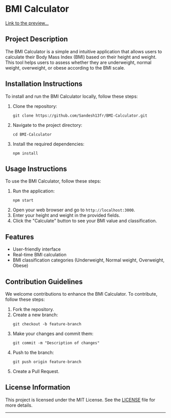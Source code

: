# BMI Calculator

[Link to the preview...](https://sandesh13fr.github.io/BMI-Calculator/)

## Project Description
The BMI Calculator is a simple and intuitive application that allows users to calculate their Body Mass Index (BMI) based on their height and weight. This tool helps users to assess whether they are underweight, normal weight, overweight, or obese according to the BMI scale.

## Installation Instructions
To install and run the BMI Calculator locally, follow these steps:

1. Clone the repository:
   ```
   git clone https://github.com/Sandesh13fr/BMI-Calculator.git
   ```
2. Navigate to the project directory:
   ```
   cd BMI-Calculator
   ```
3. Install the required dependencies:
   ```
   npm install
   ```

## Usage Instructions
To use the BMI Calculator, follow these steps:

1. Run the application:
   ```
   npm start
   ```
2. Open your web browser and go to `http://localhost:3000`.
3. Enter your height and weight in the provided fields.
4. Click the "Calculate" button to see your BMI value and classification.

## Features
- User-friendly interface
- Real-time BMI calculation
- BMI classification categories (Underweight, Normal weight, Overweight, Obese)

## Contribution Guidelines
We welcome contributions to enhance the BMI Calculator. To contribute, follow these steps:

1. Fork the repository.
2. Create a new branch:
   ```
   git checkout -b feature-branch
   ```
3. Make your changes and commit them:
   ```
   git commit -m "Description of changes"
   ```
4. Push to the branch:
   ```
   git push origin feature-branch
   ```
5. Create a Pull Request.

## License Information
This project is licensed under the MIT License. See the [LICENSE](LICENSE) file for more details.

---
